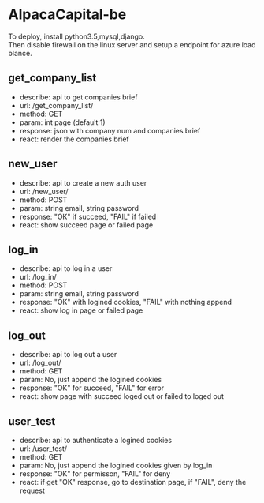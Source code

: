 # AlpacaCapital-be   
To deploy, install python3.5,mysql,django.   
Then disable firewall on the linux server and setup a endpoint for azure load blance.   
## get_company_list   
* describe: api to get companies brief   
* url: /get_company_list/   
* method: GET   
* param: int page (default 1)   
* response: json with company num and companies brief   
* react: render the companies brief   
## new_user   
* describe: api to create a new auth user   
* url: /new_user/   
* method: POST   
* param: string email, string password   
* response: "OK" if succeed, "FAIL" if failed   
* react: show succeed page or failed page   
## log_in   
* describe: api to log in a user   
* url: /log_in/   
* method: POST   
* param: string email, string password   
* response: "OK" with logined cookies, "FAIL" with nothing append   
* react: show log in page or failed page   
## log_out   
* describe: api to log out a user   
* url: /log_out/   
* method: GET   
* param: No, just append the logined cookies   
* response: "OK" for succeed, "FAIL" for error   
* react: show page with succeed loged out or failed to loged out   

## user_test   
* describe: api to authenticate a logined cookies   
* url: /user_test/   
* method: GET   
* param: No, just append the logined cookies given by log_in   
* response: "OK" for permisson, "FAIL" for deny   
* react: if get "OK" response, go to destination page, if "FAIL", deny the request   
